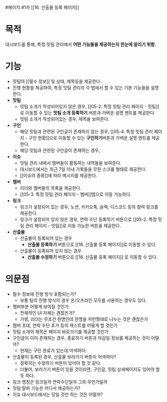 #페이지 #1차 
[[16. 산출물 등록 페이지]]

# 목적
대시보드를 통해, 특정 밋팀 관리에서 **어떤 기능들을 제공하는지 한눈에 알리기 위함**.


# 기능
- 밋팀의 [[필수 정보]] 및 상태, 제목등을 제공한다.
- 진행 현황을 제공하여, 특정 밋팀 관리의 각 탭에서 할 수 있는 기본 기능들을 설명한다.
- **밋팀**
	- 밋팀 소개가 작성되어있지 않은 경우, [[05-2. 특정 밋팀 관리 페이지 - 밋팀]]로 이동할 수 있는 **밋팀 소개 등록하기** 버튼과 가벼운 설명 멘트를 제공한다.
	- 밋팀 소개가 작성되어있는 경우, 제목을 보여준다.
- **구인**
	- 해당 밋팀과 관련된 구인글이 존재하지 않는 경우, [[05-4. 특정 밋팀 관리 페이지 - 구인 현황]]으로 이동할 수 있는 **구인하기**버튼과 가벼운 설명 멘트를 제공한다.
	- 해당 밋팀과 관련된 구인글이 존재하는 경우, 
- **이슈**
	- 밋팀 관리 내에서 멤버들이 활동하는 내역들을 보여준다.
	- 대시보드에서는 최근 7일 이내 기록들을 무한 스크롤 형태로 제공한다.
	- [[이슈의 종류]]에 따라 메시지를 제공한다.
- **멤버**
	- 리더와 멤버들의 목록을 제공한다.
	- [[05-3. 특정 밋팀 관리 페이지 - 멤버]]탭으로 이동 가능하다.
- **링크**
	- 링크가 설정되어 있는 경우, 노션, 카카오톡, 슬랙, 디스코드 등의 참여 링크를 제공한다.
	- 링크가 설정되어 있지 않은 경우, 연락 수단 등록하기 버튼으로 [[05-2. 특정 밋팀 관리 페이지 - 밋팀]]로 이동 가능한 버튼을 제공한다.
- **산출물**
	- 산출물이 등록되어 있는 경우
		- **산출물 등록하기** 버튼으로 [[16. 산출물 등록 페이지]]로 이동할 수 있다.
	- 산출물이 등록되어 있지 않는 경우
		- **산출물 수정하기** 버튼으로 [[16. 산출물 등록 페이지]] 로 이동할 수 있다.


# 의문점
- 필수 정보에 진행 방식 포함되는가?
	- 보통 팀의 진행 방식의 경우 온/오프라인 모두를 사용하는 경우도 있다.
- 멤버부분 어떻게 보여질 것인가
	- 전체적인 UI 자체는 괜찮은가?
	- 가령, 리더는 무조건 한명인데 한명을 저런형태로 나누는 것은 괜찮은가
- 멤버 초대, 연락 수단 추가 등의 텍스트를 어떻게 할 것인가
- 밋팀 소개의 제목은 페이지 바로가기를 제공할 것인가
- 구인글이 이미 존재하는 경우, 종료하기 버튼과 마감일 정보를 제공하는 것이 어떨까?
	- 현재는 구인 완료가 있는데 어색하다.
- 산출물이 등록된 경우, 산출물 보러가기 버튼이 어색하다?
	- 정확히는 수정하기 버튼이 있어야 할 것 같다.
	- 더불어, 보러가기 버튼이 있을 것이라면, 구인글, 밋팀 상세페이지도 있어야 할 듯 하다.
- 링크 명칭은 링크일까 연락수단일까 그외 무언가일까
- 밋팀 탈퇴 기능은 어디서 제공하는가?
- 이슈 대시보드에서는 당일 것만 하는 것은 어떨까?